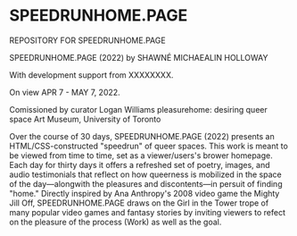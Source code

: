 # SPEEDRUNHOME.PAGE
REPOSITORY FOR SPEEDRUNHOME.PAGE 


SPEEDRUNHOME.PAGE (2022) by SHAWNÉ MICHAEALIN HOLLOWAY

With development support from XXXXXXXX.

On view APR 7 - MAY 7, 2022.

Comissioned by curator Logan Williams
pleasurehome: desiring queer space
Art Museum, University of Toronto

Over the course of 30 days, SPEEDRUNHOME.PAGE (2022) presents an HTML/CSS-constructed "speedrun" of queer spaces. This work is meant to be viewed from time to time, set as a viewer/users's brower homepage. Each day for thirty days it offers a refreshed set of poetry, images, and audio testimonials that reflect on how queerness is mobilized in the space of the day—alongwith the pleasures and discontents—in persuit of finding "home." Directly inspired by Ana Anthropy's 2008 video game the Mighty Jill Off, SPEEDRUNHOME.PAGE draws on the Girl in the Tower trope of many popular video games and fantasy stories by inviting viewers to refect on the pleasure of the process (Work) as well as the goal. 
